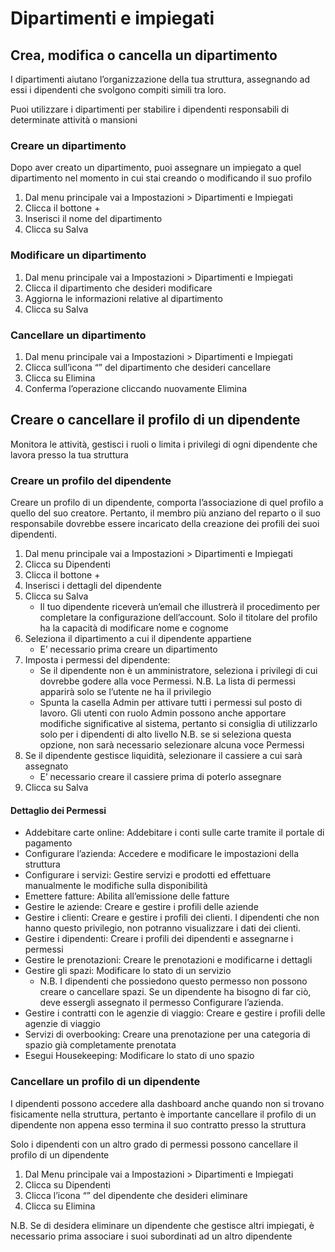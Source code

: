 # Dipartimenti e impiegati

## Crea, modifica o cancella un dipartimento

I dipartimenti aiutano l’organizzazione della tua struttura, assegnando ad essi i dipendenti che svolgono compiti simili tra loro.

Puoi utilizzare i dipartimenti per stabilire i dipendenti responsabili di determinate attività o mansioni

### Creare un dipartimento

Dopo aver creato un dipartimento, puoi assegnare un impiegato a quel dipartimento nel momento in cui stai creando o modificando il suo profilo

1. Dal menu principale vai a Impostazioni > Dipartimenti e Impiegati
2. Clicca il bottone +
3. Inserisci il nome del dipartimento
4. Clicca su Salva

### Modificare un dipartimento

1. Dal menu principale vai a Impostazioni > Dipartimenti e Impiegati
2. Clicca il dipartimento che desideri modificare
3. Aggiorna le informazioni relative al dipartimento
4. Clicca su Salva

### Cancellare un dipartimento

1. Dal menu principale vai a Impostazioni > Dipartimenti e Impiegati
2. Clicca sull’icona “” del dipartimento che desideri cancellare
3. Clicca su Elimina
4. Conferma l’operazione cliccando nuovamente Elimina

## Creare o cancellare il profilo di un dipendente

Monitora le attività, gestisci i ruoli o limita i privilegi di ogni dipendente che lavora presso la tua struttura

### Creare un profilo del dipendente

Creare un profilo di un dipendente, comporta l’associazione di quel profilo a quello del suo creatore. Pertanto, il membro più anziano del reparto o il suo responsabile dovrebbe essere incaricato della creazione dei profili dei suoi dipendenti.

1. Dal menu principale vai a Impostazioni > Dipartimenti e Impiegati
2. Clicca su Dipendenti
3. Clicca il bottone +
4. Inserisci i dettagli del dipendente
5. Clicca su Salva
    * Il tuo dipendente riceverà un’email che illustrerà il procedimento per completare la configurazione dell’account. Solo il titolare del profilo ha la capacità di modificare nome e cognome
6. Seleziona il dipartimento a cui il dipendente appartiene
    * E’ necessario prima creare un dipartimento
7. Imposta i permessi del dipendente:
    * Se il dipendente non è un amministratore, seleziona i privilegi di cui dovrebbe godere alla voce Permessi. N.B. La lista di permessi apparirà solo se l’utente ne ha il privilegio
    * Spunta la casella Admin per attivare tutti i permessi sul posto di lavoro. Gli utenti con ruolo Admin possono anche apportare modifiche significative al sistema, pertanto si consiglia di utilizzarlo solo per i dipendenti di alto livello N.B. se si seleziona questa opzione, non sarà necessario selezionare alcuna voce Permessi
8. Se il dipendente gestisce liquidità, selezionare il cassiere a cui sarà assegnato
    * E’ necessario creare il cassiere prima di poterlo assegnare
9. Clicca su Salva

#### Dettaglio dei Permessi

* Addebitare carte online: Addebitare i conti sulle carte tramite il portale di pagamento
* Configurare l’azienda: Accedere e modificare le impostazioni della struttura
* Configurare i servizi: Gestire servizi e prodotti ed effettuare manualmente le modifiche sulla disponibilità
* Emettere fatture: Abilita all’emissione delle fatture
* Gestire le aziende: Creare e gestire i profili delle aziende
* Gestire i clienti: Creare e gestire i profili dei clienti. I dipendenti che non hanno questo privilegio, non potranno visualizzare i dati dei clienti.
* Gestire i dipendenti: Creare i profili dei dipendenti e assegnarne i permessi
* Gestire le prenotazioni: Creare le prenotazioni e modificarne i dettagli
* Gestire gli spazi: Modificare lo stato di un servizio
    * N.B. I dipendenti che possiedono questo permesso non possono creare o cancellare spazi. Se un dipendente ha bisogno di far ciò, deve essergli assegnato il permesso Configurare l’azienda.
* Gestire i contratti con le agenzie di viaggio: Creare e gestire i profili delle agenzie di viaggio
* Servizi di overbooking: Creare una prenotazione per una categoria di spazio già completamente prenotata
* Esegui Housekeeping: Modificare lo stato di uno spazio

### Cancellare un profilo di un dipendente

I dipendenti possono accedere alla dashboard anche quando non si trovano fisicamente nella struttura, pertanto è importante cancellare il profilo di un dipendente non appena esso termina il suo contratto presso la struttura

Solo i dipendenti con un altro grado di permessi possono cancellare il profilo di un dipendente

1. Dal Menu principale vai a Impostazioni > Dipartimenti e Impiegati
2. Clicca su Dipendenti
3. Clicca l’icona “” del dipendente che desideri eliminare
4. Clicca su Elimina

N.B. Se di desidera eliminare un dipendente che gestisce altri impiegati, è necessario prima associare i suoi subordinati ad un altro dipendente
